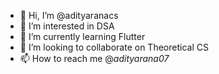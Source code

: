 - 👋 Hi, I’m @adityaranacs
- 👀 I’m interested in DSA
- 🌱 I’m currently learning Flutter
- 💞️ I’m looking to collaborate on Theoretical CS
- 📫 How to reach me @_adityarana07_

<!---
adityaranacs/adityaranacs is a ✨ special ✨ repository because its `README.md` (this file) appears on your GitHub profile.
You can click the Preview link to take a look at your changes.
--->
